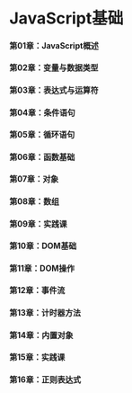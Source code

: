 # JavaScript基础

#### 第01章：JavaScript概述

#### 第02章：变量与数据类型

#### 第03章：表达式与运算符

#### 第04章：条件语句

#### 第05章：循环语句

#### 第06章：函数基础

#### 第07章：对象

#### 第08章：数组

#### 第09章：实践课

#### 第10章：DOM基础

#### 第11章：DOM操作

#### 第12章：事件流

#### 第13章：计时器方法

#### 第14章：内置对象

#### 第15章：实践课

#### 第16章：正则表达式